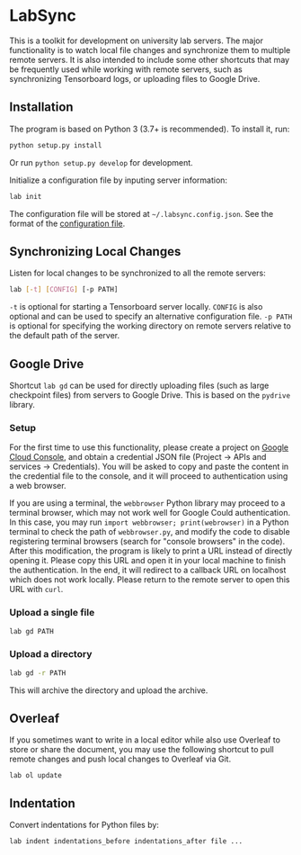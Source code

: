 # LabSync

This is a toolkit for development on university lab servers.
The major functionality is to watch local file changes and synchronize them to multiple remote servers.
It is also intended to include some other shortcuts that may be frequently used
while working with remote servers, such as synchronizing Tensorboard logs,
or uploading files to Google Drive.

## Installation

The program is based on Python 3 (3.7+ is recommended). To install it, run:
```bash
python setup.py install
```
Or run `python setup.py develop` for development.

Initialize a configuration file by inputing server information:
```bash
lab init
```
The configuration file will be stored at `~/.labsync.config.json`.
See the format of the [configuration file](https://github.com/shizhouxing/labsync/wiki/Configuration-file).

## Synchronizing Local Changes

Listen for local changes to be synchronized to all the remote servers:
```bash
lab [-t] [CONFIG] [-p PATH]
```
`-t` is optional for starting a Tensorboard server locally.
`CONFIG` is also optional and can be used to specify an alternative configuration file.
`-p PATH` is optional for specifying the working directory on remote servers relative
to the default path of the server.

## Google Drive

Shortcut `lab gd` can be used for directly uploading files (such as large checkpoint files)
from servers to Google Drive. This is based on the `pydrive` library.

### Setup

For the first time to use this functionality, please create a project on  [Google Cloud Console](https://console.cloud.google.com/), and obtain a credential JSON file (Project -> APIs and services -> Credentials). You will be asked to copy and paste the content in the credential file to the console, and it will proceed to authentication using a web browser.

If you are using a terminal, the `webbrowser` Python library may proceed to a terminal browser, which may not work well for Google Could authentication.
In this case, you may run `import webbrowser; print(webrowser)` in a Python terminal to check the path of `webbrowser.py`, and modify the code to disable registering terminal browsers (search for "console browsers" in the code).
After this modification, the program is likely to print a URL instead of directly opening it. Please copy this URL and open it in your local machine to finish the authentication. In the end, it will redirect to a callback URL on localhost which does not work locally. Please return to the remote server to open this URL with `curl`.

### Upload a single file

```bash
lab gd PATH
```

### Upload a directory

```bash
lab gd -r PATH
```
This will archive the directory and upload the archive.

## Overleaf

If you sometimes want to write in a local editor while also use Overleaf to store or share the document,
you may use the following shortcut to pull remote changes
and push local changes to Overleaf via Git.

```
lab ol update
```

## Indentation

Convert indentations for Python files by:
```
lab indent indentations_before indentations_after file ...
```